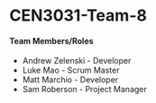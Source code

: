 # CEN3031-Team-8
#### Team Members/Roles
- Andrew Zelenski - Developer
- Luke Mao - Scrum Master
- Matt Marchio - Developer
- Sam Roberson - Project Manager
